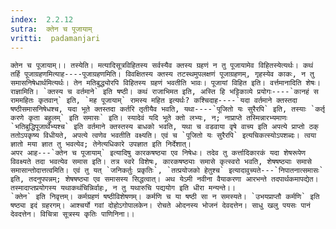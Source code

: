 ```yaml
---
index:  2.2.12
sutra:  क्तेन च पूजायाम्
vritti:  padamanjari
---
```


	क्तेन च पूजायाम्।। तस्येति। मत्यादिसूत्रविहितस्य सर्वस्यैव क्तस्य ग्रहणं न तु पूजायामेव विहितस्येत्यर्थः। कथं तर्हि पूजाग्रहणमित्याह----पूजाग्रहणमिति। विवक्षितस्य क्तस्य तटस्थमुपलक्षणं पूजाग्रहणम्, गृहस्येव काकः, न तु समासनिषेधार्थमित्यर्थः। तेन मतिबुद्ध्योरपि विहितस्य ग्रहणं भवतीति भावः। पूजायां विहित इति। वर्त्तमानादिति शेषः। राज्ञामिति। `क्तस्य च वर्तमाने` इति षष्ठी। कथं राजाभिमत इति, अस्ति हि भट्टिकाव्ये प्रयोगः----`कानहं स राममहितः कृतवान्` इति, `मह पूजायाम्` रामस्य महित इत्यर्थः? कश्चिदाह----`यदा वर्तमाने क्तस्तदा षष्ठीसमासनिषेधश्च, यदा भूते क्तस्तदा कर्तरि तृतीयैव भवति, यथा----`पूजितो यः सुरैरपि` इति, तस्याः `कर्तृ करणे कृता बहुलम्` इति समासः` इति। स्यादेवं यदि भूते क्तो लभ्यः, न; नाप्राप्ते तस्मिन्नारभ्यमाणः `भतिबुद्धिपूजार्थेभ्यश्च` इति वर्तमाने क्तस्तस्य बाधको भवति, यथा च वडवाया वृषे वाच्य इति अपत्ये प्राप्तो ठक् ततोऽपकृष्य विधीयते, अपत्ये त्वणेव भवतीति वक्ष्यति। एवं च `पूजितो यः सुरैरपि` इत्यचिकत्स्योऽपशब्दः। त्वया ज्ञातो मया ज्ञात तु भवत्येव; तेनेत्यधिकारे उपज्ञात इति निर्देशात्।
	अपर आह---`क्तेन च पूजायाम्` इत्यादिषु कारकषष्ठ्या एव निषेधः। तदेव तु कर्त्तादिकारकं यदा शेषरूपेण विवक्ष्यते तदा भवत्येव समास इति। तत्र स्वरे विशेषः, कारकषष्ठ्याः समासे कृत्स्वरो भवति, शेषषष्ठ्याः समासे समासान्तोदात्तत्वमिति। एवं तु यत् `जनिकर्तुः प्रकृतिः`, `तत्प्रयोजको हेतुश्च` इत्यादावुच्यते---`निपातनात्समासः` इति, तदनुपपन्नम्; शेषषष्ठ्या एव समासस्य सिद्धत्वात्। अथ येऽमी नवीना वैयाकरणा आरभन्ते तदपार्थकमापद्येत। तस्मादाप्तप्रयोगस्य यथाकथंचिन्निर्वाहः, न तु यथारुचि पद्ययोग इति धीरा मन्यन्ते।।
	`क्तेन` इति निवृत्तम्। कर्मग्रहणं षष्ठीविशेषणम्। कर्मणि च या षष्ठी सा न समस्यते। `उभयप्राप्तौ कर्मणि` इति षष्ठ्या इदं ग्रहरगम्। आश्चर्यो गवां दोहोऽगोपालकेन। रोचते ओदनस्य भोजनं देवदत्तेन। साधु खलु पयसः पानं देवदत्तेन। विचित्रा सूत्रस्य कृतिः पाणिनिना।।
